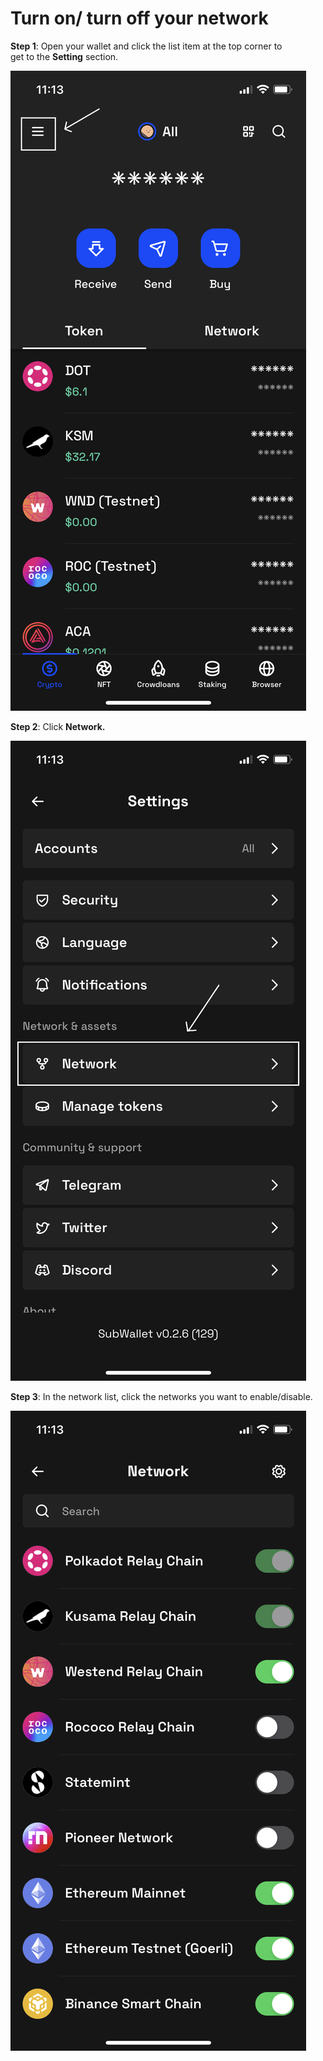 # Turn on/ turn off your network

**Step 1**: Open your wallet and click the list item at the top corner to\
get to the **Setting** section.&#x20;

![](<../../.gitbook/assets/image (27) (1).png>)

**Step 2**: Click **Network.**

![](<../../.gitbook/assets/image (58).png>)

**Step 3**: In the network list, click the networks you want to enable/disable.&#x20;

![](<../../.gitbook/assets/image (50).png>)

